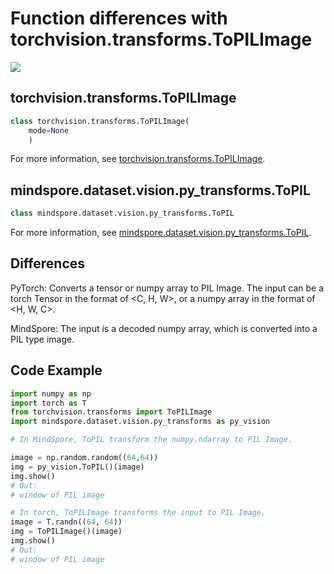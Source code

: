 ﻿# Function differences with torchvision.transforms.ToPILImage

<a href="https://gitee.com/mindspore/docs/blob/master/docs/mindspore/source_en/note/api_mapping/pytorch_diff/ToPIL.md" target="_blank"><img src="https://mindspore-website.obs.cn-north-4.myhuaweicloud.com/website-images/master/resource/_static/logo_source_en.png"></a>

## torchvision.transforms.ToPILImage

```python
class torchvision.transforms.ToPILImage(
    mode=None
    )
```

For more information, see [torchvision.transforms.ToPILImage](https://pytorch.org/vision/0.10/transforms.html#torchvision.transforms.ToPILImage).

## mindspore.dataset.vision.py_transforms.ToPIL

```python
class mindspore.dataset.vision.py_transforms.ToPIL
```

For more information, see [mindspore.dataset.vision.py_transforms.ToPIL](https://mindspore.cn/docs/en/master/api_python/dataset_vision/mindspore.dataset.vision.py_transforms.ToPIL.html#mindspore.dataset.vision.py_transforms.ToPIL).

## Differences

PyTorch: Converts a tensor or numpy array to PIL Image. The input can be a torch Tensor in the format of <C, H, W>, or a numpy array in the format of <H, W, C>.

MindSpore: The input is a decoded numpy array, which is converted into a PIL type image.

## Code Example

```python
import numpy as np
import torch as T
from torchvision.transforms import ToPILImage
import mindspore.dataset.vision.py_transforms as py_vision

# In MindSpore, ToPIL transform the numpy.ndarray to PIL Image.

image = np.random.random((64,64))
img = py_vision.ToPIL()(image)
img.show()
# Out:
# window of PIL image

# In torch, ToPILImage transforms the input to PIL Image.
image = T.randn((64, 64))
img = ToPILImage()(image)
img.show()
# Out:
# window of PIL image
```
